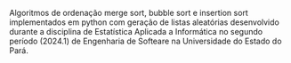 Algoritmos de ordenação merge sort, bubble sort e insertion sort implementados em python com geração de listas aleatórias desenvolvido durante a disciplina de Estatística Aplicada a Informática no segundo período (2024.1) de Engenharia de Softeare na Universidade do Estado do Pará.
